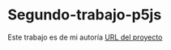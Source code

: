 # Segundo-trabajo-p5js

Este trabajo es de mi autoría
[URL del proyecto](https://editor.p5js.org/sutcliffe/sketches/1O_uTpbIe)
